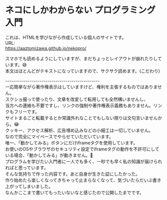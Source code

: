 # ネコにしかわからない プログラミング入門

これは、HTMLを学びながら作成している個人のサイトです。<br>
URL:<br>
https://aaztomizawa.github.io/nekopro/

スマホでも読めるようにしていますが、まだちょっとレイアウトが崩れたりしています。😅<br>
本文はほとんどがテキストになっていますので、サクサク読めます。(こだわり)

-----------------------------------------------<br>
一応簡単ながら著作権表示はしていますけど、権利を主張するものではありません。<br>
スクショ撮って使ったり、文章を改変して転用しても全然構いませんし、<br>
当方への連絡も不要ですし、リンクの強制や著作権表示義務もありません。リンクもフリーです。<br>
サイトまるごと転載するとか常識外れなことでもしない限りは文句言いませんから。😂<br>
クッキー、アクセス解析、広告埋め込みなどの小細工は一切していません。<br>
なので完全にマイペースでやらせていただいています。<br>
唯一、「動かしてみる」ボタンにだけiframeタグを使用しています。<br>
お使いのOSやブラウザのセキュリティ設定でiframeタグの動作を不許可にしている場合、「動かしてみる」が動きません。🤣<br>
プログラムを学びたい入門者に一人でも多く、一秒でも早く私の知識が届けられればと思っています。<br>
そんな気持ちで作った内容です。あと自身が生きた証にしたかった。<br>
作り始めたら楽しくなってきちゃって止まらなくなって、気づいたらだいぶ書き上がってしまいました。<br>
なんかここまで書いてもったいないなと感じたので公開したまでです。
